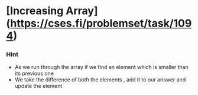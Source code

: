 # [Increasing Array] (https://cses.fi/problemset/task/1094)
### Hint
* As we run through the array if we find an element which is smaller than its previous one
* We take the difference of both the elements , add it to our answer and update the element